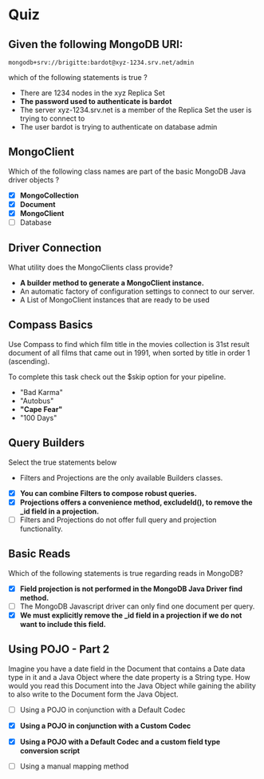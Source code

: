 # Quiz

## Given the following MongoDB URI: 

```
mongodb+srv://brigitte:bardot@xyz-1234.srv.net/admin
```

which of the following statements is true ?



- There are 1234 nodes in the xyz Replica Set
- **The password used to authenticate is bardot**
- The server xyz-1234.srv.net is a member of the Replica Set the user is trying to connect to
- The user bardot is trying to authenticate on database admin

## MongoClient

Which of the following class names are part of the basic MongoDB Java driver objects ?



- [x] **MongoCollection**
- [x] **Document**
- [x] **MongoClient**
- [ ] Database

## Driver Connection

What utility does the MongoClients class provide?



- **A builder method to generate a MongoClient instance.**
- An automatic factory of configuration settings to connect to our server.
- A List of MongoClient instances that are ready to be used

## Compass Basics

Use Compass to find which film title in the movies collection is 31st result document of all films that came out in 1991, when sorted by title in order 1 (ascending).

To complete this task check out the $skip option for your pipeline.



- "Bad Karma"
- "Autobus"
- **"Cape Fear"**
- "100 Days"

## Query Builders

Select the true statements below



- Filters and Projections are the only available Builders classes.
- [x] **You can combine Filters to compose robust queries.**
- [x] **Projections offers a convenience method, excludeId(), to remove the _id field in a projection.**
- [ ] Filters and Projections do not offer full query and projection functionality.

## Basic Reads

Which of the following statements is true regarding reads in MongoDB?



- [x] **Field projection is not performed in the MongoDB Java Driver find method.**
- [ ] The MongoDB Javascript driver can only find one document per query.
- [x] **We must explicitly remove the _id field in a projection if we do not want to include this field.**

## Using POJO - Part 2

Imagine you have a date field in the Document that contains a Date data type in it and a Java Object where the date property is a String type. How would you read this Document into the Java Object while gaining the ability to also write to the Document form the Java Object.



- [ ] Using a POJO in conjunction with a Default Codec
- [x] **Using a POJO in conjunction with a Custom Codec**
- [x] **Using a POJO with a Default Codec and a custom field type conversion script**
- [ ] Using a manual mapping method




